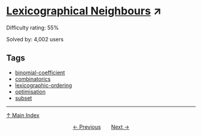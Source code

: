 # [Lexicographical Neighbours](https://projecteuler.net/problem=158) ↗️

Difficulty rating: 55%

Solved by: 4,002 users
## Tags

- [binomial-coefficient](../tags/binomial-coefficient.md)
- [combinatorics](../tags/combinatorics.md)
- [lexicographic-ordering](../tags/lexicographic-ordering.md)
- [optimisation](../tags/optimisation.md)
- [subset](../tags/subset.md)



---

[↑ Main Index](../README.md)


<div align=center><a href='157.md'>← Previous</a> &nbsp;&nbsp; &nbsp;&nbsp;  <a href='159.md'>Next →</a></div>
